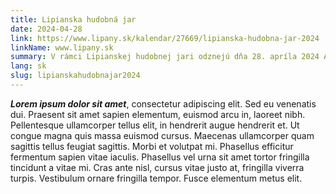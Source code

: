 ```yaml
---
title: Lipianska hudobná jar
date: 2024-04-28
link: https://www.lipany.sk/kalendar/27669/lipianska-hudobna-jar-2024
linkName: www.lipany.sk
summary: V rámci Lipianskej hudobnej jari odznejú dňa 28. apríla 2024 Ave Maria pre soprán a organ op. 7 č. 2, Ave verum corpus pre spev a organ op. 34 č. 4 a Fantázia III. (piccola) na sekvenciu „Veni Sancte spiritus“ op. 65. Interpretmi skladieb sú Aneta Hollá - soprán a Ján Fic - organ.
lang: sk
slug: lipianskahudobnajar2024
---
```


 ***Lorem ipsum dolor sit amet***, consectetur adipiscing elit. Sed eu venenatis dui. Praesent sit amet sapien elementum, euismod arcu in, laoreet nibh. Pellentesque ullamcorper tellus elit, in hendrerit augue hendrerit et. Ut congue magna quis massa euismod cursus. Maecenas ullamcorper quam sagittis tellus feugiat sagittis. Morbi et volutpat mi. Phasellus efficitur fermentum sapien vitae iaculis. Phasellus vel urna sit amet tortor fringilla tincidunt a vitae mi. Cras ante nisl, cursus vitae justo at, fringilla viverra turpis. Vestibulum ornare fringilla tempor. Fusce elementum metus elit.